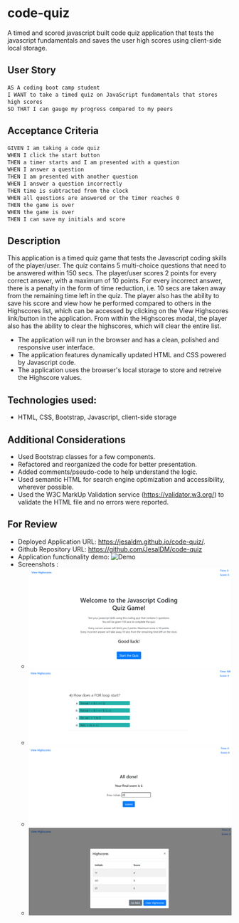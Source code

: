# code-quiz
A timed and scored javascript built code quiz application that tests the javascript fundamentals and saves the user high scores using client-side local storage.

## User Story

```
AS A coding boot camp student
I WANT to take a timed quiz on JavaScript fundamentals that stores high scores
SO THAT I can gauge my progress compared to my peers
```


## Acceptance Criteria

```
GIVEN I am taking a code quiz
WHEN I click the start button
THEN a timer starts and I am presented with a question
WHEN I answer a question
THEN I am presented with another question
WHEN I answer a question incorrectly
THEN time is subtracted from the clock
WHEN all questions are answered or the timer reaches 0
THEN the game is over
WHEN the game is over
THEN I can save my initials and score
```

## Description

This application is a timed quiz game that tests the Javascript coding skills of the player/user. The quiz contains 5 multi-choice questions that need to be answered within 150 secs. The player/user scores 2 points for every correct answer, with a maximum of 10 points. For every incorrect answer, there is a penalty in the form of time reduction, i.e. 10 secs are taken away from the remaining time left in the quiz. The player also has the ability to save his score and view how he performed compared to others in the Highscores list, which can be accessed by clicking on the View Highscores link/button in the application. From within the Highscores modal, the player also has the ability to clear the highscores, which will clear the entire list.

- The application will run in the browser and has a clean, polished and responsive user interface.
- The application features dynamically updated HTML and CSS powered by Javascript code.
- The application uses the browser's local storage to store and retreive the Highscore values.

## Technologies used:
- HTML, CSS, Bootstrap, Javascript, client-side storage

## Additional Considerations

- Used Bootstrap classes for a few components.
- Refactored and reorganized the code for better presentation.
- Added comments/pseudo-code to help understand the logic.
- Used semantic HTML for search engine optimization and accessibility, wherever possible.
- Used the W3C MarkUp Validation service (https://validator.w3.org/) to validate the HTML file and no errors were reported.


## For Review

* Deployed Application URL: https://jesaldm.github.io/code-quiz/.
* Github Repository URL: https://github.com/JesalDM/code-quiz
* Application functionality demo: ![Demo](./Assets/Javascript-Code-Quiz.gif)
* Screenshots : 
  - ![Screenshot](./Assets/welcome-pg.png)
  - ![Screenshot](./Assets/questions-pg.png)
  - ![Screenshot](./Assets/initials-pg.png)
  - ![Screenshot](./Assets/highscores.png)








